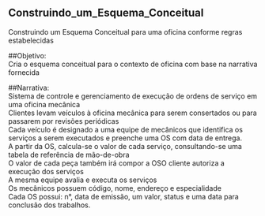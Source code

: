 ## Construindo_um_Esquema_Conceitual
Construindo um Esquema Conceitual para uma oficina conforme regras estabelecidas

##Objetivo:<br />
Cria o esquema conceitual para o contexto de oficina com base na narrativa fornecida<br />

##Narrativa:<br />
Sistema de controle e gerenciamento de execução de ordens de serviço em uma oficina mecânica<br />
Clientes levam veículos à oficina mecânica para serem consertados ou para passarem por revisões  periódicas<br />
Cada veículo é designado a uma equipe de mecânicos que identifica os serviços a serem executados e preenche uma OS com data de entrega.<br />
A partir da OS, calcula-se o valor de cada serviço, consultando-se uma tabela de referência de mão-de-obra<br />
O valor de cada peça também irá compor a OSO cliente autoriza a execução dos serviços<br />
A mesma equipe avalia e executa os serviços<br />
Os mecânicos possuem código, nome, endereço e especialidade<br />
Cada OS possui: n°, data de emissão, um valor, status e uma data para conclusão dos trabalhos.<br />
